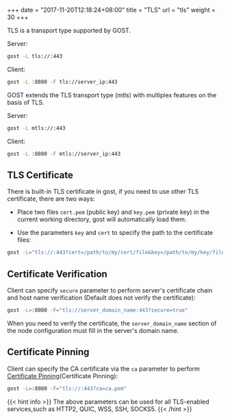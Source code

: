 +++
date = "2017-11-20T12:18:24+08:00"
title = "TLS"
url = "tls"
weight = 30
+++

TLS is a transport type supported by GOST.

Server:

```bash
gost -L tls://:443
```

Client:

```bash
gost -L :8080 -F tls://server_ip:443
```

GOST extends the TLS transport type (mtls) with multiplex features on the basis of TLS.

Server:

```bash
gost -L mtls://:443
```

Client:

```bash
gost -L :8080 -F mtls://server_ip:443
```

## TLS Certificate

There is built-in TLS certificate in gost, if you need to use other TLS certificate, there are two ways:

* Place two files `cert.pem` (public key) and `key.pem` (private key) in the current working directory, gost will automatically load them.

* Use the parameters `key` and `cert` to specify the path to the certificate files:

```bash
gost -L="tls://:443?cert=/path/to/my/cert/file&key=/path/to/my/key/file"
```

## Certificate Verification

Client can specify `secure` parameter to perform server's certificate chain and host name verification (Default does not verify the certificate):

```bash
gost -L=:8080 -F="tls://server_domain_name:443?secure=true"
```

When you need to verify the certificate, the `server_domain_name` section of the node configuration must fill in the server's domain name.

## Certificate Pinning

Client can specify the CA certificate via the `ca` parameter to perform [Certificate Pinning](https://en.wikipedia.org/wiki/Transport_Layer_Security#Certificate_pinning)(Certificate Pinning):

```bash
gost -L=:8080 -F="tls://:443?ca=ca.pem"
```

{{< hint info >}}
The above parameters can be used for all TLS-enabled services,such as HTTP2, QUIC, WSS, SSH, SOCKS5.
{{< /hint >}}
